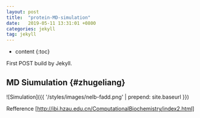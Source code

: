 ```yaml
---
layout: post
title:  "protein-MD-simulation"
date:   2019-05-11 13:31:01 +0800
categories: jekyll
tag: jekyll
---
```


* content
{:toc}


First POST build by Jekyll.


MD Siumulation				{#zhugeliang}
------------------------

![Simulation]({{ '/styles/images/nelb-fadd.png' | prepend: site.baseurl  }})


Refference [http://ibi.hzau.edu.cn/ComputationalBiochemistry/index2.html]

[jekyll]:      http://jekyllrb.com
[jekyll-gh]:   https://github.com/jekyll/jekyll
[jekyll-help]: https://github.com/jekyll/jekyll-help
